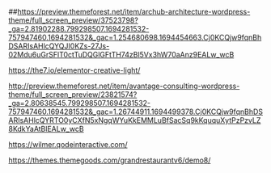 ##https://preview.themeforest.net/item/archub-architecture-wordpress-theme/full_screen_preview/37523798?_ga=2.81902288.799298507.1694281532-757947460.1694281532&_gac=1.254680698.1694454663.Cj0KCQjw9fqnBhDSARIsAHlcQYQJI0KZs-27Js-02Mdu6uGrSFlT0ctTuDQGlGFtTH74zBl5Vx3hW70aAnz9EALw_wcB


https://the7.io/elementor-creative-light/


http://preview.themeforest.net/item/avantage-consulting-wordpress-theme/full_screen_preview/23821574?_ga=2.80638545.799298507.1694281532-757947460.1694281532&_gac=1.26744911.1694499378.Cj0KCQjw9fqnBhDSARIsAHlcQYRTO0yCXfN5xNgqWYuKkEMMLuBfSacSq9kKququXytPzPzvLZ8KdkYaAtBlEALw_wcB


https://wilmer.qodeinteractive.com/


https://themes.themegoods.com/grandrestaurantv6/demo8/


